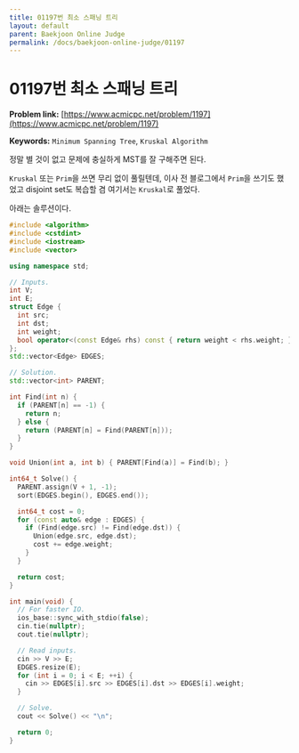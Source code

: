 ```yaml
---
title: 01197번 최소 스패닝 트리
layout: default
parent: Baekjoon Online Judge
permalink: /docs/baekjoon-online-judge/01197
---
```


# 01197번 최소 스패닝 트리

**Problem link:** [https://www.acmicpc.net/problem/1197](https://www.acmicpc.net/problem/1197)

**Keywords:** `Minimum Spanning Tree`, `Kruskal Algorithm`

정말 별 것이 없고 문제에 충실하게 MST를 잘 구해주면 된다.

`Kruskal` 또는 `Prim`을 쓰면 무리 없이 풀릴텐데, 이사 전 블로그에서 `Prim`을 쓰기도 했었고 disjoint set도 복습할 겸 여기서는 `Kruskal`로 풀었다. 

아래는 솔루션이다.

```cpp
#include <algorithm>
#include <cstdint>
#include <iostream>
#include <vector>

using namespace std;

// Inputs.
int V;
int E;
struct Edge {
  int src;
  int dst;
  int weight;
  bool operator<(const Edge& rhs) const { return weight < rhs.weight; }
};
std::vector<Edge> EDGES;

// Solution.
std::vector<int> PARENT;

int Find(int n) {
  if (PARENT[n] == -1) {
    return n;
  } else {
    return (PARENT[n] = Find(PARENT[n]));
  }
}

void Union(int a, int b) { PARENT[Find(a)] = Find(b); }

int64_t Solve() {
  PARENT.assign(V + 1, -1);
  sort(EDGES.begin(), EDGES.end());

  int64_t cost = 0;
  for (const auto& edge : EDGES) {
    if (Find(edge.src) != Find(edge.dst)) {
      Union(edge.src, edge.dst);
      cost += edge.weight;
    }
  }

  return cost;
}

int main(void) {
  // For faster IO.
  ios_base::sync_with_stdio(false);
  cin.tie(nullptr);
  cout.tie(nullptr);

  // Read inputs.
  cin >> V >> E;
  EDGES.resize(E);
  for (int i = 0; i < E; ++i) {
    cin >> EDGES[i].src >> EDGES[i].dst >> EDGES[i].weight;
  }

  // Solve.
  cout << Solve() << "\n";

  return 0;
}
```
